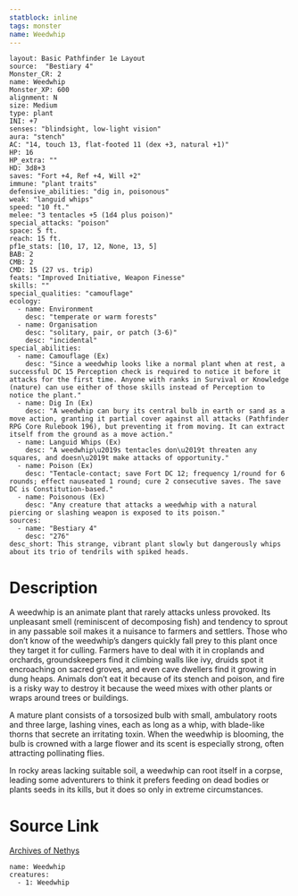 ```yaml
---
statblock: inline
tags: monster
name: Weedwhip
---
```

```statblock
layout: Basic Pathfinder 1e Layout
source:  "Bestiary 4"
Monster_CR: 2
name: Weedwhip
Monster_XP: 600
alignment: N
size: Medium
type: plant
INI: +7
senses: "blindsight, low-light vision"
aura: "stench"
AC: "14, touch 13, flat-footed 11 (dex +3, natural +1)"
HP: 16
HP_extra: ""
HD: 3d8+3
saves: "Fort +4, Ref +4, Will +2"
immune: "plant traits"
defensive_abilities: "dig in, poisonous"
weak: "languid whips"
speed: "10 ft."
melee: "3 tentacles +5 (1d4 plus poison)"
special_attacks: "poison"
space: 5 ft.
reach: 15 ft.
pf1e_stats: [10, 17, 12, None, 13, 5]
BAB: 2
CMB: 2
CMD: 15 (27 vs. trip)
feats: "Improved Initiative, Weapon Finesse"
skills: ""
special_qualities: "camouflage"
ecology:
  - name: Environment
    desc: "temperate or warm forests"
  - name: Organisation
    desc: "solitary, pair, or patch (3-6)"
    desc: "incidental"
special_abilities:
  - name: Camouflage (Ex)
    desc: "Since a weedwhip looks like a normal plant when at rest, a successful DC 15 Perception check is required to notice it before it attacks for the first time. Anyone with ranks in Survival or Knowledge (nature) can use either of those skills instead of Perception to notice the plant."
  - name: Dig In (Ex)
    desc: "A weedwhip can bury its central bulb in earth or sand as a move action, granting it partial cover against all attacks (Pathfinder RPG Core Rulebook 196), but preventing it from moving. It can extract itself from the ground as a move action."
  - name: Languid Whips (Ex)
    desc: "A weedwhip\u2019s tentacles don\u2019t threaten any squares, and doesn\u2019t make attacks of opportunity."
  - name: Poison (Ex)
    desc: "Tentacle-contact; save Fort DC 12; frequency 1/round for 6 rounds; effect nauseated 1 round; cure 2 consecutive saves. The save DC is Constitution-based."
  - name: Poisonous (Ex)
    desc: "Any creature that attacks a weedwhip with a natural piercing or slashing weapon is exposed to its poison."
sources:
  - name: "Bestiary 4"
    desc: "276"
desc_short: This strange, vibrant plant slowly but dangerously whips about its trio of tendrils with spiked heads.
```
# Description
A weedwhip is an animate plant that rarely attacks unless provoked. Its unpleasant smell (reminiscent of decomposing fish) and tendency to sprout in any passable soil makes it a nuisance to farmers and settlers. Those who don’t know of the weedwhip’s dangers quickly fall prey to this plant once they target it for culling. Farmers have to deal with it in croplands and orchards, groundskeepers find it climbing walls like ivy, druids spot it encroaching on sacred groves, and even cave dwellers find it growing in dung heaps. Animals don’t eat it because of its stench and poison, and fire is a risky way to destroy it because the weed mixes with other plants or wraps around trees or buildings.

A mature plant consists of a torsosized bulb with small, ambulatory roots and three large, lashing vines, each as long as a whip, with blade-like thorns that secrete an irritating toxin. When the weedwhip is blooming, the bulb is crowned with a large flower and its scent is especially strong, often attracting pollinating flies.

In rocky areas lacking suitable soil, a weedwhip can root itself in a corpse, leading some adventurers to think it prefers feeding on dead bodies or plants seeds in its kills, but it does so only in extreme circumstances.
# Source Link
[Archives of Nethys](https://aonprd.com/MonsterDisplay.aspx?ItemName=Weedwhip)
```encounter-table
name: Weedwhip
creatures:
  - 1: Weedwhip
```
